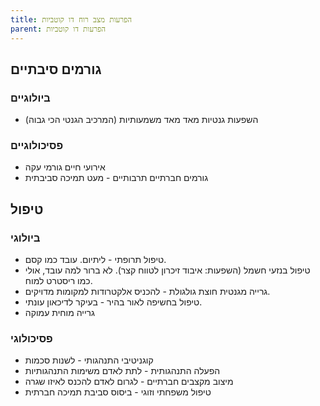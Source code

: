 ```yaml
---
title: הפרעות מצב רוח דו קוטביות
parent: הפרעות דו קוטביות
---
```


## גורמים סיבתיים
### ביולוגיים
- השפעות גנטיות מאד מאד משמעותיות (המרכיב הגנטי הכי גבוה)
### פסיכולוגיים
- אירועי חיים גורמי עקה
- גורמים חברתיים תרבותיים - מעט תמיכה סביבתית

## טיפול
### ביולוגי
- טיפול תרופתי - ליתיום. עובד כמו קסם.
- טיפול בנזעי חשמל (השפעות: איבוד זיכרון לטווח קצר). לא ברור למה עובד, אולי כמו ריסטרט למוח.
- גרייה מגנטית חוצת גולגולת - להכניס אלקטרודות למקומות מדויקים.
- טיפול בחשיפה לאור בהיר - בעיקר לדיכאון עונתי.
- גרייה מוחית עמוקה
### פסיכולוגי
- קוגניטיבי התנהגותי - לשנות סכמות
- הפעלה התנהגותית - לתת לאדם משימות התנהגותיות
- מיצוב מקצבים חברתיים - לגרום לאדם להכנס לאיזו שגרה
- טיפול משפחתי וזוגי - ביסוס סביבת תמיכה חברתית